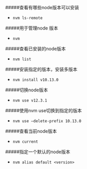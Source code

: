 #####查看有哪些node版本可以安装
*    `nvm ls-remote`

#####用于管理node 版本
*    `nvm`

#####查看已安装的node版本
*    `nvm list`


#####安装指定的版本，安装多版本
*    `nvm install v10.13.0`

#####切换node版本
*    `nvm use v12.3.1`

#####使用nvm use切换到指定的版本
*    `nvm use —delete-prefix 10.13.0`

#####查看当前node版本
*    `nvm current`

#####指定一个默认的node版本
*    `nvm alias default <version>`
